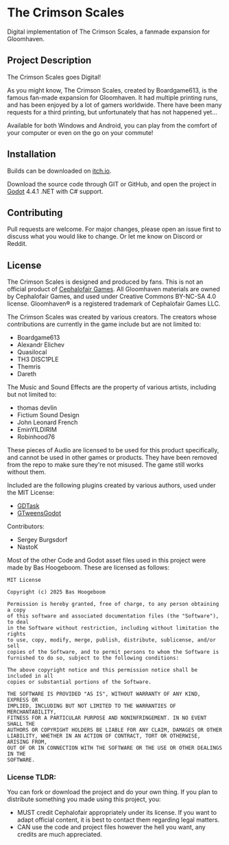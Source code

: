# The Crimson Scales
Digital implementation of The Crimson Scales, a fanmade expansion for Gloomhaven.

## Project Description
The Crimson Scales goes Digital!

As you might know, The Crimson Scales, created by Boardgame613, is the famous fan-made expansion for Gloomhaven. It had multiple printing runs, and has been enjoyed by a lot of gamers worldwide. There have been many requests for a third printing, but unfortunately that has not happened yet...

Available for both Windows and Android, you can play from the comfort of your computer or even on the go on your commute!

## Installation
Builds can be downloaded on [itch.io](https://bas-hoogeboom.itch.io/the-crimson-scales).

Download the source code through GIT or GitHub, and open the project in [Godot](https://godotengine.org/) 4.4.1 .NET with C# support.

## Contributing

Pull requests are welcome. For major changes, please open an issue first to discuss what you would like to change. Or let me know on Discord or Reddit.

## License
The Crimson Scales is designed and produced by fans. This is not an official product of [Cephalofair Games](https://cephalofair.com/). All Gloomhaven materials are owned by Cephalofair Games, and used under Creative Commons BY-NC-SA 4.0 license.
Gloomhaven® is a registered trademark of Cephalofair Games LLC.

The Crimson Scales was created by various creators. The creators whose contributions are currently in the game include but are not limited to:
- Boardgame613
- Alexandr Elichev
- Quasilocal
- TH3 DISC1PLE
- Themris
- Dareth

The Music and Sound Effects are the property of various artists, including but not limited to:
- thomas devlin
- Fictium Sound Design
- John Leonard French
- EminYILDIRIM
- Robinhood76

These pieces of Audio are licensed to be used for this product specifically, and cannot be used in other games or products.
They have been removed from the repo to make sure they're not misused. The game still works without them.

Included are the following plugins created by various authors, used under the MIT License:
- [GDTask](https://github.com/Fractural/GDTask)
- [GTweensGodot](https://github.com/Guillemsc/GTweensGodot)

Contributors:
- Sergey Burgsdorf
- NastoK

Most of the other Code and Godot asset files used in this project were made by Bas Hoogeboom. These are licensed as follows:
~~~~
MIT License

Copyright (c) 2025 Bas Hoogeboom

Permission is hereby granted, free of charge, to any person obtaining a copy
of this software and associated documentation files (the "Software"), to deal
in the Software without restriction, including without limitation the rights
to use, copy, modify, merge, publish, distribute, sublicense, and/or sell
copies of the Software, and to permit persons to whom the Software is
furnished to do so, subject to the following conditions:

The above copyright notice and this permission notice shall be included in all
copies or substantial portions of the Software.

THE SOFTWARE IS PROVIDED "AS IS", WITHOUT WARRANTY OF ANY KIND, EXPRESS OR
IMPLIED, INCLUDING BUT NOT LIMITED TO THE WARRANTIES OF MERCHANTABILITY,
FITNESS FOR A PARTICULAR PURPOSE AND NONINFRINGEMENT. IN NO EVENT SHALL THE
AUTHORS OR COPYRIGHT HOLDERS BE LIABLE FOR ANY CLAIM, DAMAGES OR OTHER
LIABILITY, WHETHER IN AN ACTION OF CONTRACT, TORT OR OTHERWISE, ARISING FROM,
OUT OF OR IN CONNECTION WITH THE SOFTWARE OR THE USE OR OTHER DEALINGS IN THE
SOFTWARE.
~~~~
### License TLDR:
You can fork or download the project and do your own thing. If you plan to distribute something you made using this project, you:
- MUST credit Cephalofair appropriately under its license. If you want to adapt official content, it is best to contact them regarding legal matters.
- CAN use the code and project files however the hell you want, any credits are much appreciated.